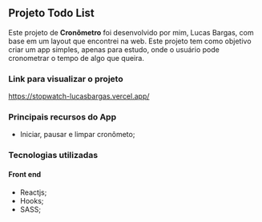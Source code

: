 ## Projeto Todo List
Este projeto de **Cronômetro** foi desenvolvido por mim, Lucas Bargas, com base em um layout que encontrei na web. Este projeto tem como objetivo criar um app simples, apenas para estudo, onde o usuário pode cronometrar o tempo de algo que queira.

### Link para visualizar o projeto
<https://stopwatch-lucasbargas.vercel.app/>

### Principais recursos do App
* Iniciar, pausar e limpar cronômeto;

### Tecnologias utilizadas
#### Front end
* Reactjs;
* Hooks;
* SASS;
